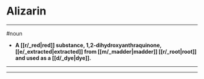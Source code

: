 # Alizarin
---
#noun
- **A [[r/_red|red]] substance, 1,2-dihydroxyanthraquinone, [[e/_extracted|extracted]] from [[m/_madder|madder]] [[r/_root|root]] and used as a [[d/_dye|dye]].**
---
---
